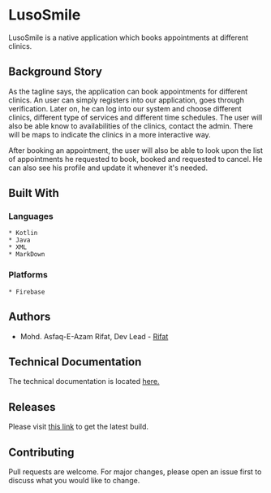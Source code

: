 # LusoSmile

LusoSmile is a native application which books appointments at different clinics.

## Background Story

As the tagline says, the application can book appointments for different clinics. An user can simply registers into our application, goes through verification. Later on, he can log into our system and choose different clinics, different type of services and different time schedules. The user will also be able know to availabilities of the clinics, contact the admin. There will be maps to indicate the clinics in a more interactive way. 

After booking an appointment, the user will also be able to look upon the list of appointments he requested to book, booked and requested to cancel. He can also see his profile and update it whenever it's needed.

## Built With
### Languages
    * Kotlin
    * Java
    * XML
    * MarkDown
### Platforms
    * Firebase
    
## Authors
* Mohd. Asfaq-E-Azam Rifat, Dev Lead - [Rifat](https://gitlab.com/itech_rifat)

## Technical Documentation
The technical documentation is located [here.](app/documentation/)

## Releases
Please visit [this link](app/release/) to get the latest build.

## Contributing
Pull requests are welcome. For major changes, please open an issue first to discuss what you would like to change.